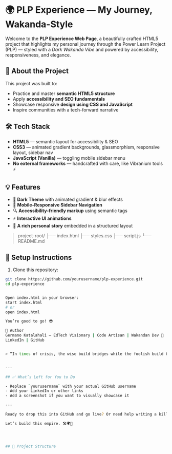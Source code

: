 # 🌍 PLP Experience — My Journey, Wakanda-Style

Welcome to the **PLP Experience Web Page**, a beautifully crafted HTML5 project that highlights my personal journey through the Power Learn Project (PLP) — styled with a *Dark Wakanda Vibe* and powered by accessibility, responsiveness, and elegance.

## 🚀 About the Project

This project was built to:
- Practice and master **semantic HTML5 structure**
- Apply **accessibility and SEO fundamentals**
- Showcase responsive **design using CSS and JavaScript**
- Inspire communities with a tech-forward narrative

## 🛠️ Tech Stack

- **HTML5** — semantic layout for accessibility & SEO
- **CSS3** — animated gradient backgrounds, glassmorphism, responsive layout, sidebar nav
- **JavaScript (Vanilla)** — toggling mobile sidebar menu
- **No external frameworks** — handcrafted with care, like Vibranium tools ⚡

## 💡 Features

- 🎨 **Dark Theme** with animated gradient & blur effects
- 📱 **Mobile-Responsive Sidebar Navigation**
- 🔍 **Accessibility-friendly markup** using semantic tags
- ⚡ **Interactive UI animations**
- 📖 **A rich personal story** embedded in a structured layout


>
> project-root/
├── index.html
├── styles.css
├── script.js
└── README.md



## 🔧 Setup Instructions

1. Clone this repository:

```bash
git clone https://github.com/yourusername/plp-experience.git
cd plp-experience


Open index.html in your browser:
start index.html
# or
open index.html

You’re good to go! 😎

👑 Author
Germano Katalahali — EdTech Visionary | Code Artisan | Wakandan Dev 🖤
LinkedIn | GitHub


> “In times of crisis, the wise build bridges while the foolish build barriers.” — T’Challa


---

## ✅ What’s Left for You to Do

- Replace `yourusername` with your actual GitHub username
- Add your LinkedIn or other links
- Add a screenshot if you want to visually showcase it

---

Ready to drop this into GitHub and go live? Or need help writing a killer GitHub repo description + tags?

Let’s build this empire. 🛠️🌍👑




## 📂 Project Structure

